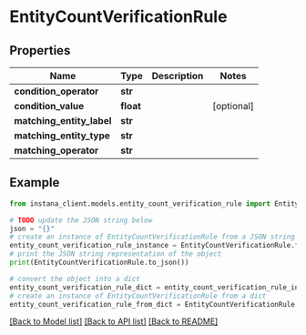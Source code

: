 # EntityCountVerificationRule


## Properties

Name | Type | Description | Notes
------------ | ------------- | ------------- | -------------
**condition_operator** | **str** |  | 
**condition_value** | **float** |  | [optional] 
**matching_entity_label** | **str** |  | 
**matching_entity_type** | **str** |  | 
**matching_operator** | **str** |  | 

## Example

```python
from instana_client.models.entity_count_verification_rule import EntityCountVerificationRule

# TODO update the JSON string below
json = "{}"
# create an instance of EntityCountVerificationRule from a JSON string
entity_count_verification_rule_instance = EntityCountVerificationRule.from_json(json)
# print the JSON string representation of the object
print(EntityCountVerificationRule.to_json())

# convert the object into a dict
entity_count_verification_rule_dict = entity_count_verification_rule_instance.to_dict()
# create an instance of EntityCountVerificationRule from a dict
entity_count_verification_rule_from_dict = EntityCountVerificationRule.from_dict(entity_count_verification_rule_dict)
```
[[Back to Model list]](../README.md#documentation-for-models) [[Back to API list]](../README.md#documentation-for-api-endpoints) [[Back to README]](../README.md)


